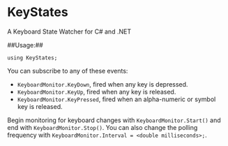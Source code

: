 KeyStates
=========

A Keyboard State Watcher for C# and .NET

##Usage:##

`using KeyStates;`

You can subscribe to any of these events:
* `KeyboardMonitor.KeyDown`, fired when any key is depressed.
* `KeyboardMonitor.KeyUp`, fired when any key is released.
* `KeyboardMonitor.KeyPressed`, fired when an alpha-numeric or symbol key is released.

Begin monitoring for keyboard changes with `KeyboardMonitor.Start()` and end with `KeyboardMonitor.Stop()`. You can also change the polling frequency with `KeyboardMonitor.Interval = <double milliseconds>;`.
